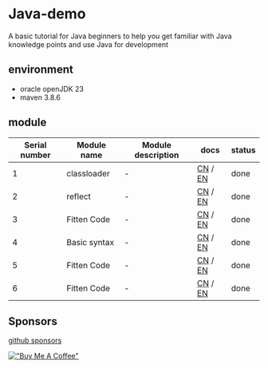 # Java-demo

A basic tutorial for Java beginners to help you get familiar with Java knowledge points and use Java for development

## environment 
- oracle openJDK 23
- maven 3.8.6

## module

| Serial number | Module name | Module description | docs              | status |
|---------------|-------------|--------------------|-------------------|--------|
| 1             | classloader | -                  | [CN](#) / [EN](#) | done   |
| 2             | reflect     | -                  | [CN](#) / [EN](#) | done   |
| 3             | Fitten Code     | -                  | [CN](#) / [EN](#) | done   |
| 4             | Basic syntax     | -                  | [CN](#) / [EN](#) | done   |
| 5             | Fitten Code     | -                  | [CN](#) / [EN](#) | done   |
| 6             | Fitten Code     | -                  | [CN](#) / [EN](#) | done   |

## Sponsors

[github sponsors](https://github.com/sponsors/Harries?o=esb)

[!["Buy Me A Coffee"](https://www.buymeacoffee.com/assets/img/custom_images/orange_img.png)](https://buymeacoffee.com/harries)
